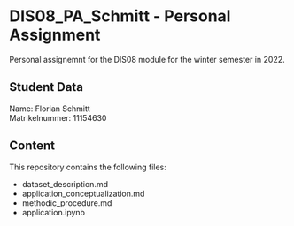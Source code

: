 # DIS08_PA_Schmitt - Personal Assignment
Personal assignemnt for the DIS08 module for the winter semester in 2022.

## Student Data

Name: Florian Schmitt\
Matrikelnummer: 11154630

## Content

This repository contains the following files:
- dataset_description.md
- application_conceptualization.md
- methodic_procedure.md
- application.ipynb